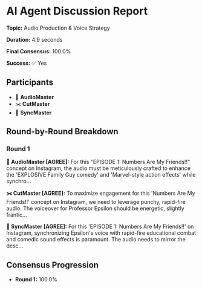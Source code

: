 # AI Agent Discussion Report

**Topic:** Audio Production & Voice Strategy

**Duration:** 4.9 seconds

**Final Consensus:** 100.0%

**Success:** ✅ Yes

## Participants

- 🎵 **AudioMaster**
- ✂️ **CutMaster**
- 🎯 **SyncMaster**

## Round-by-Round Breakdown

### Round 1

**🎵 AudioMaster [AGREE]:** For this "EPISODE 1: Numbers Are My Friends!!" concept on Instagram, the audio must be meticulously crafted to enhance the 'EXPLOSIVE Family Guy comedy' and 'Marvel-style action effects' while synchro...

**✂️ CutMaster [AGREE]:** To maximize engagement for this 'Numbers Are My Friends!!' concept on Instagram, we need to leverage punchy, rapid-fire audio. The voiceover for Professor Epsilon should be energetic, slightly frantic...

**🎯 SyncMaster [AGREE]:** For this 'EPISODE 1: Numbers Are My Friends!!' on Instagram, synchronizing Epsilon's voice with rapid-fire educational combat and comedic sound effects is paramount. The audio needs to mirror the desc...

## Consensus Progression

- **Round 1:** 100.0%
